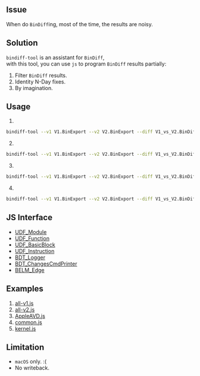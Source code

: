 ## Issue
When do `BinDiff`ing, most of the time, the results are noisy.

## Solution
`bindiff-tool` is an assistant for `BinDiff`, <br/>
with this tool, you can use `js` to program `BinDiff` results partially:
1. Filter `BinDiff` results.
2. Identity N-Day fixes.
3. By imagination.

## Usage
1.
```bash
bindiff-tool --v1 V1.BinExport --v2 V2.BinExport --diff V1_vs_V2.BinDiff
```

2.
```bash
bindiff-tool --v1 V1.BinExport --v2 V2.BinExport --diff V1_vs_V2.BinDiff --json Result.json
```

3.
```bash
bindiff-tool --v1 V1.BinExport --v2 V2.BinExport --diff V1_vs_V2.BinDiff --js Filter.js
```

4.
```bash
bindiff-tool --v1 V1.BinExport --v2 V2.BinExport --diff V1_vs_V2.BinDiff --js Filter.js --json Result.json
```

## JS Interface
* [UDF_Module](./BinDiffTool/UnifiedDiffResult/UDF_Module.h)
* [UDF_Function](./BinDiffTool/UnifiedDiffResult/UDF_Function.h)
* [UDF_BasicBlock](./BinDiffTool/UnifiedDiffResult/UDF_BasicBlock.h)
* [UDF_Instruction](./BinDiffTool/UnifiedDiffResult/UDF_Instruction.h)
* [BDT_Logger](./BinDiffTool/BDT_JSInterface.h)
* [BDT_ChangesCmdPrinter](./BinDiffTool/BDT_ChangesCmdPrinter.h)
* [BELM_Edge](./BinExport/BinExportLocalModel/BELM_Edge.h)

## Examples
1. [all-v1.js](./js/all-v1.js)
2. [all-v2.js](./js/all-v2.js)
3. [AppleAVD.js](./js/AppleAVD.js)
4. [common.js](./js/common.js)
5. [kernel.js](./js/kernel.js)

## Limitation
* `macOS` only. :(
* No writeback.
